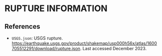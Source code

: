 # RUPTURE INFORMATION

## References

- `USGS.json`: USGS rupture. https://earthquake.usgs.gov/product/shakemap/usp000h56x/atlas/1600705512291/download/rupture.json. Last accessed December 2023.
